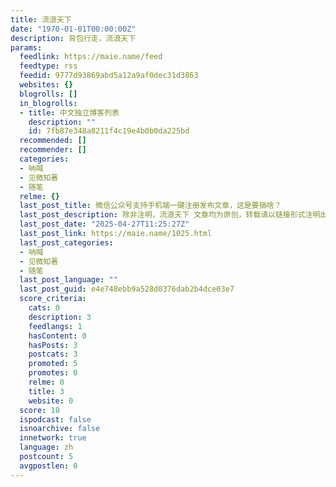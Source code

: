 ```yaml
---
title: 流浪天下
date: "1970-01-01T00:00:00Z"
description: 背包行走，流浪天下
params:
  feedlink: https://maie.name/feed
  feedtype: rss
  feedid: 9777d93869abd5a12a9af0dec31d3863
  websites: {}
  blogrolls: []
  in_blogrolls:
  - title: 中文独立博客列表
    description: ""
    id: 7fb87e348a8211f4c19e4b0b0da225bd
  recommended: []
  recommender: []
  categories:
  - 呐喊
  - 见微知著
  - 随笔
  relme: {}
  last_post_title: 微信公众号支持手机端一键注册发布文章，这是要搞啥？
  last_post_description: 除非注明，流浪天下 文章均为原创，转载请以链接形式注明出处。本文链接地址： https://maie.name/1025.html订阅本站：https://maie.name/feed，打赏：https://maie
  last_post_date: "2025-04-27T11:25:27Z"
  last_post_link: https://maie.name/1025.html
  last_post_categories:
  - 呐喊
  - 见微知著
  - 随笔
  last_post_language: ""
  last_post_guid: e4e748ebb9a528d0376dab2b4dce03e7
  score_criteria:
    cats: 0
    description: 3
    feedlangs: 1
    hasContent: 0
    hasPosts: 3
    postcats: 3
    promoted: 5
    promotes: 0
    relme: 0
    title: 3
    website: 0
  score: 18
  ispodcast: false
  isnoarchive: false
  innetwork: true
  language: zh
  postcount: 5
  avgpostlen: 0
---
```

